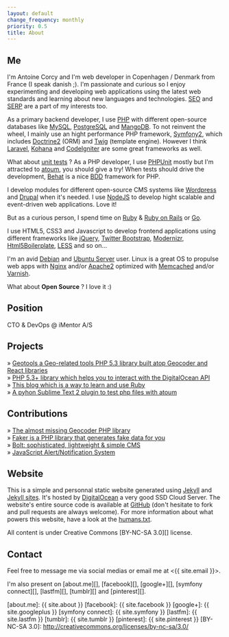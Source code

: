 ```yaml
---
layout: default
change_frequency: monthly
priority: 0.5
title: About
---
```


Me
--
I'm Antoine Corcy and I'm web developer in Copenhagen / Denmark from France (I speak danish ;). I'm passionate and curious so I enjoy experimenting and developing web applications using the latest web standards and learning about new languages and technologies. [SEO][] and [SERP][] are a part of my interests too.

As a primary backend developer, I use [PHP][] with different open-source databases like [MySQL][], [PostgreSQL][] and [MangoDB][]. To not reinvent the wheel, I mainly use an hight performance PHP framework, [Symfony2][], which includes [Doctrine2][] (ORM) and [Twig][] (template engine). However I think [Laravel][], [Kohana][] and [CodeIgniter][] are some great frameworks as well.

What about [unit tests][] ? As a PHP developer, I use [PHPUnit][] mostly but I'm attracted to [atoum][], you should give a try! When tests should drive the development, [Behat][] is a nice [BDD][] framework for PHP.

I develop modules for different open-source CMS systems like [Wordpress][] and [Drupal][] when it's needed. I use [NodeJS][] to develop hight scalable and event-driven web applications. Love it!

But as a curious person, I spend time on [Ruby][] & [Ruby on Rails][] or [Go][].

I use HTML5, CSS3 and Javascript to develop frontend applications using different frameworks like [jQuery][], [Twitter Bootstrap][], [Modernizr][], [Html5Boilerplate][], [LESS][] and so on...

I'm an avid [Debian][] and [Ubuntu Server][] user. Linux is a great OS to propulse web apps with [Nginx][] and/or [Apache2][] optimized with [Memcached][] and/or [Varnish][].

What about **Open Source** ? I love it :)

Position
--------
CTO & DevOps @ iMentor A/S

Projects
--------
» [Geotools a Geo-related tools PHP 5.3 library built atop Geocoder and React libraries](http://geotools-php.org/)  
» [PHP 5.3+ library which helps you to interact with the DigitalOcean API](https://github.com/toin0u/DigitalOcean)  
» [This blog which is a way to learn and use Ruby](https://github.com/toin0u/sbin.dk)  
» [A pyhon Sublime Text 2 plugin to test php files with atoum](https://github.com/toin0u/Sublime-atoum)

Contributions
-------------
» [The almost missing Geocoder PHP library](http://geocoder-php.org/)  
» [Faker is a PHP library that generates fake data for you](https://github.com/fzaninotto/Faker)  
» [Bolt: sophisticated, lightweight & simple CMS](http://bolt.cm/)  
» [JavaScript Alert/Notification System](http://fabien-d.github.com/alertify.js/)

Website
-------
This is a simple and personnal static website generated using [Jekyll][] and [Jekyll sites][]. It's hosted by [DigitalOcean][] a very good SSD Cloud Server. The website's entire source code is available at [GitHub][] (don't hesitate to fork and pull requests are always welcome). For more information about what powers this website, have a look at the [humans.txt](/humans.txt).

All content is under Creative Commons [BY-NC-SA 3.0][] license.

Contact
-------
Feel free to message me via social medias or email me at <{{ site.email }}>.

I'm also present on [about.me][], [facebook][], [google+][], [symfony connect][], [lastfm][], [tumblr][] and [pinterest][].

[SEO]: http://en.wikipedia.org/wiki/Search_engine_optimization
[SERP]: http://en.wikipedia.org/wiki/Search_engine_results_page
[Jekyll]: https://github.com/mojombo/jekyll
[Jekyll sites]: https://github.com/mojombo/jekyll/wiki/Sites
[DigitalOcean]: http://digitalocean.com/
[Github]: https://github.com/toin0u/sbin.dk
[Html5Boilerplate]: http://html5boilerplate.com/
[Twitter Bootstrap]: http://twitter.github.com/bootstrap/
[LESS]: http://www.lesscss.org/
[Modernizr]: http://modernizr.com/
[jQuery]: http://jquery.com/
[MySQL]: http://dev.mysql.com/
[PostgreSQL]: http://www.postgresql.org/
[MangoDB]: http://www.mongodb.org/
[PHP]: http://php.net/
[Symfony2]: http://symfony.com/
[Doctrine2]: http://docs.doctrine-project.org/
[Twig]: http://twig.sensiolabs.org/
[PHPUnit]: https://github.com/sebastianbergmann/phpunit/
[atoum]: https://github.com/mageekguy/atoum/
[Behat]: http://behat.org/
[BDD]: http://en.wikipedia.org/wiki/Behavior_Driven_Development
[Laravel ]: http://laravel.com/
[Kohana]: http://kohanaframework.org/
[CodeIgniter]: http://codeigniter.com/
[unit tests]: http://en.wikipedia.org/wiki/Unit_testing
[Wordpress]: http://wordpress.org/
[Drupal]: http://drupal.org/
[Debian]: http://www.debian.org/
[Ubuntu Server]: http://www.ubuntu.com/business/server/overview
[Apache2]: http://apache.org/
[NginX]: http://nginx.org/
[Memcached]: http://memcached.org/
[Varnish]: https://www.varnish-cache.org/
[NodeJS]: http://www.nodejs.org/
[Ruby]: http://ruby-lang.org/
[Ruby on Rails]: http://rubyonrails.org/
[Go]: http://golang.org/
[about.me]: {{ site.about }}
[facebook]: {{ site.facebook }}
[google+]: {{ site.googleplus }}
[symfony connect]: {{ site.symfony }}
[lastfm]: {{ site.lastfm }}
[tumblr]: {{ site.tumblr }}
[pinterest]: {{ site.pinterest }}
[BY-NC-SA 3.0]: http://creativecommons.org/licenses/by-nc-sa/3.0/